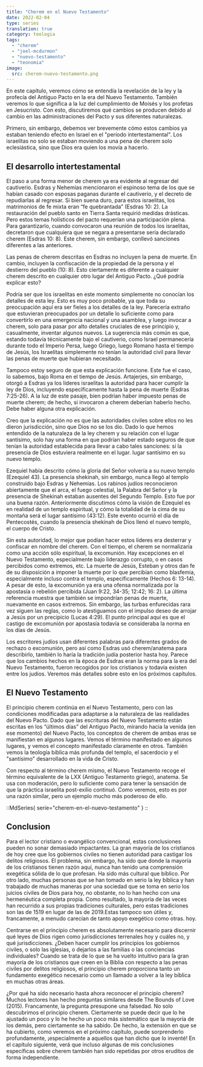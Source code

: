 ```yaml
---
title: "Cherem en el Nuevo Testamento"
date: 2022-02-04
type: series
translation: true
category: teologia
tags:
  - "cherem"
  - "joel-mcdurmon"
  - "nuevo-testamento"
  - "teonomia"
image:
  src: cherem-nuevo-testamento.png
---
```


En este capítulo, veremos cómo se entendía la revelación de la ley y la profecía del Antiguo Pacto en la era del Nuevo Testamento. También veremos lo que significa a la luz del cumplimiento de Moisés y los profetas en Jesucristo. Con esto, discutiremos qué cambios se producen debido al cambio en las administraciones del Pacto y sus diferentes naturalezas.

Primero, sin embargo, debemos ver brevemente cómo estos cambios ya estaban teniendo efecto en Israel en el "período intertestamental". Los israelitas no solo se estaban moviendo a una pena de cherem solo eclesiástica, sino que Dios era quien los movía a hacerlo.

## El desarrollo intertestamental

El paso a una forma menor de cherem ya era evidente al regresar del cautiverio. Esdras y Nehemías mencionaron el espinoso tema de los que se habían casado con esposas paganas durante el cautiverio, y el decreto de repudiarlas al regresar. Si bien suena duro, para estos israelitas, los matrimonios de fe mixta eran “fe quebrantada” (Esdras 10: 2). La restauración del pueblo santo en Tierra Santa requirió medidas drásticas. Pero estos temas holísticos del pacto requerían una participación plena. Para garantizarlo, cuando convocaron una reunión de todos los israelitas, decretaron que cualquiera que se negara a presentarse sería declarado cherem (Esdras 10: 8). Este cherem, sin embargo, conllevó sanciones diferentes a las anteriores.

Las penas de cherem descritas en Esdras no incluyen la pena de muerte. En cambio, incluyen la confiscación de la propiedad de la persona y el destierro del pueblo (10: 8). Esto ciertamente es diferente a cualquier cherem descrito en cualquier otro lugar del Antiguo Pacto. ¿Qué podría explicar esto?

Podría ser que los israelitas en este momento simplemente no conocían los detalles de esta ley. Esto es muy poco probable, ya que toda su preocupación aquí era ser fieles a los detalles de la ley. Parecería extraño que estuvieran preocupados por un detalle lo suficiente como para convertirlo en una emergencia nacional y una asamblea, y luego invocar a cherem, solo para pasar por alto detalles cruciales de ese principio y, casualmente, inventar algunos nuevos. La sugerencia más común es que, estando todavía técnicamente bajo el cautiverio, como Israel permanecería durante todo el Imperio Persa, luego Griego, luego Romano hasta el tiempo de Jesús, los Israelitas simplemente no tenían la autoridad civil para llevar las penas de muerte que hubieran necesitado.

Tampoco estoy seguro de que esta explicación funcione. Este fue el caso, lo sabemos, bajo Roma en el tiempo de Jesús. Artajerjes, sin embargo, otorgó a Esdras ya los líderes israelitas la autoridad para hacer cumplir la ley de Dios, incluyendo específicamente hasta la pena de muerte (Esdras 7:25-26). A la luz de este pasaje, bien podrían haber impuesto penas de muerte cherem; de hecho, si invocaron a cherem deberían haberlo hecho. Debe haber alguna otra explicación.

Creo que la explicación no es que las autoridades civiles sobre ellos no les dieron jurisdicción, sino que Dios no se los dio. Dado lo que hemos entendido de la naturaleza de la ley cherem y su relación con el lugar santísimo, solo hay una forma en que podrían haber estado seguros de que tenían la autoridad establecida para llevar a cabo tales sanciones: si la presencia de Dios estuviera realmente en el lugar. lugar santísimo en su nuevo templo.

Ezequiel había descrito cómo la gloria del Señor volvería a su nuevo templo (Ezequiel 43). La presencia shekinah, sin embargo, nunca llegó al templo construido bajo Esdras y Nehemías. Los rabinos judíos reconocieron abiertamente que el arca, el fuego celestial, la Palabra del Señor y la presencia de Shekinah estaban ausentes del Segundo Templo. Esto fue por una buena razón. Anteriormente discutimos cómo la visión de Ezequiel es en realidad de un templo espiritual, y cómo la totalidad de la cima de su montaña será el lugar santísimo (43:12). Este evento ocurrió el día de Pentecostés, cuando la presencia shekinah de Dios llenó el nuevo templo, el cuerpo de Cristo.

Sin esta autoridad, lo mejor que podían hacer estos líderes era desterrar y confiscar en nombre del cherem. Con el tiempo, el cherem se normalizaría como una acción sólo espiritual, la excomunión. Hay excepciones en el Nuevo Testamento, especialmente bajo liderazgo corrupto, o en casos percibidos como extremos, etc. La muerte de Jesús, Esteban y otros dan fe de su disposición a imponer la muerte por lo que percibían como blasfemia, especialmente incluso contra el templo, específicamente (Hechos 6: 13-14). A pesar de esto, la excomunión ya era una ofensa normalizada por la apostasía o rebelión percibida (Juan 9:22, 34-35; 12:42; 16: 2). La última referencia muestra que también se impondrían penas de muerte, nuevamente en casos extremos. Sin embargo, las turbas enfurecidas rara vez siguen las reglas, como lo atestiguamos con el impulso deseo de arrojar a Jesús por un precipicio (Lucas 4:29). El punto principal aquí es que el castigo de excomunión por apostasía todavía se consideraba la norma en los días de Jesús.

Los escritores judíos usan diferentes palabras para diferentes grados de rechazo o excomunión, pero así como Esdras usó cherem/anatema para describirlo, también lo haría la tradición judía posterior hasta hoy. Parece que los cambios hechos en la época de Esdras eran la norma para la era del Nuevo Testamento, fueron recogidos por los cristianos y todavía existen entre los judíos. Veremos más detalles sobre esto en los próximos capítulos.

## El Nuevo Testamento

El principio cherem continúa en el Nuevo Testamento, pero con las condiciones modificadas para adaptarse a la naturaleza de las realidades del Nuevo Pacto. Dado que las escrituras del Nuevo Testamento están escritas en los “últimos días” del Antiguo Pacto, mirando hacia la venida (en ese momento) del Nuevo Pacto, los conceptos de cherem de ambas eras se manifiestan en algunos lugares. Vemos el término manifestado en algunos lugares, y vemos el concepto manifestado claramente en otros. También vemos la teología bíblica más profunda del templo, el sacerdocio y el "santísimo" desarrollado en la vida de Cristo.

Con respecto al término cherem mismo, el Nuevo Testamento recoge el término equivalente de la LXX (Antiguo Testamento griego), anatema. Se usa con moderación, pero lo suficiente como para tener la sensación de que la práctica israelita post-exilio continuó. Como veremos, esto es por una razón similar, pero un ejemplo mucho más poderoso de ello.


::MdSeries{ serie="cherem-en-el-nuevo-testamento" }
::

## Conclusion

Para el lector cristiano o evangélico convencional, estas conclusiones pueden no sonar demasiado impactantes. La gran mayoría de los cristianos de hoy cree que los gobiernos civiles no tienen autoridad para castigar los delitos religiosos. El problema, sin embargo, ha sido que donde la mayoría de los cristianos tienen razón aquí, nunca han tenido una comprensión exegética sólida de lo que profesan. Ha sido más cultural que bíblico. Por otro lado, muchas personas que se han tomado en serio la ley bíblica y han trabajado de muchas maneras por una sociedad que se toma en serio los juicios civiles de Dios para hoy, no obstante, no lo han hecho con una hermenéutica completa propia. Como resultado, la mayoría de las veces han recurrido a sus propias tradiciones culturales, pero estas tradiciones son las de 1519 en lugar de las de 2019.Estas tampoco son útiles y, francamente, a menudo carecían de tanto apoyo exegético como otras. hoy.

Centrarse en el principio cherem es absolutamente necesario para discernir qué leyes de Dios rigen como jurisdicciones terrenales hoy y cuáles no, y qué jurisdicciones. ¿Deben hacer cumplir los principios los gobiernos civiles, o solo las iglesias, o dejarlos a las familias o las conciencias individuales? Cuando se trata de lo que se ha vuelto intuitivo para la gran mayoría de los cristianos que creen en la Biblia con respecto a las penas civiles por delitos religiosos, el principio cherem proporciona tanto un fundamento exegético necesario como un llamado a volver a la ley bíblica en muchas otras áreas.

¿Por qué ha sido necesario hasta ahora reconocer el principio cherem? Muchos lectores han hecho preguntas similares desde The Bounds of Love (2015). Francamente, la pregunta presupone una falsedad. No solo descubrimos el principio cherem. Ciertamente se puede decir que lo he ajustado un poco y lo he hecho un poco más sistemático que la mayoría de los demás, pero ciertamente se ha sabido. De hecho, la extensión en que se ha cubierto, como veremos en el próximo capítulo, puede sorprenderlo profundamente, ¡especialmente a aquellos que han dicho que lo inventé! En el capítulo siguiente, verá que incluso algunas de mis conclusiones específicas sobre cherem también han sido repetidas por otros eruditos de forma independiente.
